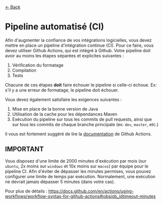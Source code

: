 [← Back](../README.md)

# Pipeline automatisé (CI)

Afin d'augmenter la confiance de vos intégrations logicielles, vous devez mettre en place un pipeline d'intégration continue (CI). Pour ce faire, vous devez utiliser Github Actions, qui est intégré à Github. Votre pipeline doit avoir au moins les étapes séparées et explicites suivantes :

1. Vérification du formatage
2. Compilation
3. Tests

Chacune de ces étapes **doit** faire échouer le pipeline si celle-ci échoue. Ex: s'il y a une erreur de formatage, le pipeline doit échouer.

Vous devez également satisfaire les exigences suivantes :

1. Mise en place de la bonne version de Java
2. Utilisation de la cache pour les dépendances Maven
3. Exécution du pipeline sur tous les commits de pull requests, ainsi que sur tous les commits de chaque branche principale (ex: `dev`, `master`, etc.)

Il vous est fortement suggéré de lire la [documentation](https://docs.github.com/en/actions/using-workflows/workflow-syntax-for-github-actions) de Github Actions.

## IMPORTANT

Vous disposez d'une limite de 2000 minutes d'exécution par mois (sur `ubuntu`, 2x moins sur `windows` et 10x moins sur `macos`) par équipe pour le pipeline CI. Afin d'éviter de dépasser les minutes permises, vous pouvez configurer une limite de temps par exécution. Normalement, une exécution ne devrait jamais dépasser 5 minutes (dans votre cas).

Pour plus de détails : https://docs.github.com/en/actions/using-workflows/workflow-syntax-for-github-actions#jobsjob_idtimeout-minutes
